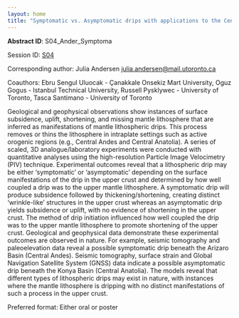 ```yaml
---
layout: home
title: "Symptomatic vs. Asymptomatic drips with applications to the Central Andes and Central Anatolia"
---
```



**Abstract ID**: S04_Ander_Symptoma

Session ID: [S04](.)

Corresponding author: Julia Andersen <a href="mailto:julia.andersen@mail.utoronto.ca">julia.andersen@mail.utoronto.ca</a>

Coauthors: Ebru Sengul Uluocak - Çanakkale Onsekiz Mart University, Oguz Gogus - Istanbul Technical University, Russell Pysklywec - University of Toronto, Tasca Santimano - University of Toronto 

Geological and geophysical observations show instances of surface subsidence, uplift, shortening, and missing mantle lithosphere that are inferred as manifestations of mantle lithospheric drips. This process removes or thins the lithosphere in intraplate settings such as active orogenic regions (e.g., Central Andes and Central Anatolia). A series of scaled, 3D analogue/laboratory experiments were conducted with quantitative analyses using the high-resolution Particle Image Velocimetry (PIV) technique. Experimental outcomes reveal that a lithospheric drip may be either ‘symptomatic’ or ‘asymptomatic’ depending on the surface manifestations of the drip in the upper crust and determined by how well coupled a drip was to the upper mantle lithosphere. A symptomatic drip will produce subsidence followed by thickening/shortening, creating distinct ‘wrinkle-like’ structures in the upper crust whereas an asymptomatic drip yields subsidence or uplift, with no evidence of shortening in the upper crust. The method of drip initiation influenced how well coupled the drip was to the upper mantle lithosphere to promote shortening of the upper crust. Geological and geophysical data demonstrate these experimental outcomes are observed in nature. For example, seismic tomography and paleoelevation data reveal a possible symptomatic drip beneath the Arizaro Basin (Central Andes). Seismic tomography, surface strain and Global Navigation Satellite System (GNSS) data indicate a possible asymptomatic drip beneath the Konya Basin (Central Anatolia). The models reveal that different types of lithospheric drips may exist in nature, with instances where the mantle lithosphere is dripping with no distinct manifestations of such a process in the upper crust.

Preferred format: Either oral or poster
